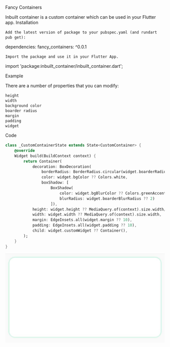 <!--
This README describes the package. If you publish this package to pub.dev,
this README's contents appear on the landing page for your package.

For information about how to write a good package README, see the guide for
[writing package pages](https://dart.dev/guides/libraries/writing-package-pages).

For general information about developing packages, see the Dart guide for
[creating packages](https://dart.dev/guides/libraries/create-library-packages)
and the Flutter guide for
[developing packages and plugins](https://flutter.dev/developing-packages).
-->
Fancy Containers

Inbuilt container is a custom container which can be used in your Flutter app.
Installation

    Add the latest version of package to your pubspec.yaml (and rundart pub get):

dependencies:
fancy_containers: ^0.0.1

    Import the package and use it in your Flutter App.

import 'package:inbuilt_container/inbuilt_container.dart';

Example

There are a number of properties that you can modify:

    height
    width
    background color
    boarder radius
    margin
    padding
    widget

Code
```dart
class _CustomContainerState extends State<CustomContainer> {
    @override
    Widget build(BuildContext context) {
        return Container(
            decoration: BoxDecoration(
                borderRadius: BorderRadius.circular(widget.boarderRadius ?? 15),
                color: widget.bgColor ?? Colors.white,
                boxShadow: [
                    BoxShadow(
                        color: widget.bgBlurColor ?? Colors.greenAccent,
                        blurRadius: widget.boarderBlurRadius ?? 2)
                    ]),
            height: widget.height ?? MediaQuery.of(context).size.width/2,
            width: widget.width ?? MediaQuery.of(context).size.width,
            margin: EdgeInsets.all(widget.margin ?? 10),
            padding: EdgeInsets.all(widget.padding ?? 10), 
            child: widget.customWidget ?? Container(),
        );
    }
}
```

![Alt text](images/a.jpg?raw=true "Optional Title")